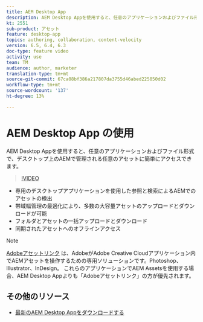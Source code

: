 ```yaml
---
title: AEM Desktop App
description: AEM Desktop Appを使用すると、任意のアプリケーションおよびファイル形式で、デスクトップ上のAEMで管理される任意のアセットに簡単にアクセスできます。
kt: 2551
sub-product: アセット
feature: desktop-app
topics: authoring, collaboration, content-velocity
version: 6.5, 6.4, 6.3
doc-type: feature video
activity: use
team: TM
audience: author, marketer
translation-type: tm+mt
source-git-commit: 67ca08bf386a217807da3755d46abed225050d02
workflow-type: tm+mt
source-wordcount: '137'
ht-degree: 13%

---
```



# AEM Desktop App の使用

AEM Desktop Appを使用すると、任意のアプリケーションおよびファイル形式で、デスクトップ上のAEMで管理される任意のアセットに簡単にアクセスできます。

>[!VIDEO](https://video.tv.adobe.com/v/28868/?quality=12&learn=on)

+ 専用のデスクトップアプリケーションを使用した参照と検索によるAEMでのアセットの検出
+ 帯域幅管理の最適化により、多数の大容量アセットのアップロードとダウンロードが可能
+ フォルダとアセットの一括アップロードとダウンロード
+ 同期されたアセットへのオフラインアクセス

>[!NOTE]
>
> [Adobeアセットリンク](./adobe-asset-link.md) は、AdobeがAdobe Creative Cloudアプリケーション内でAEMアセットを操作するための専用ソリューションです。Photoshop、Illustrator、InDesign。 これらのアプリケーションでAEM Assetsを使用する場合、AEM Desktop Appよりも「Adobeアセットリンク」の方が優先されます。

## その他のリソース

+ [最新のAEM Desktop Appをダウンロードする](https://docs.adobe.com/content/help/en/experience-manager-desktop-app/using/release-notes.html)
